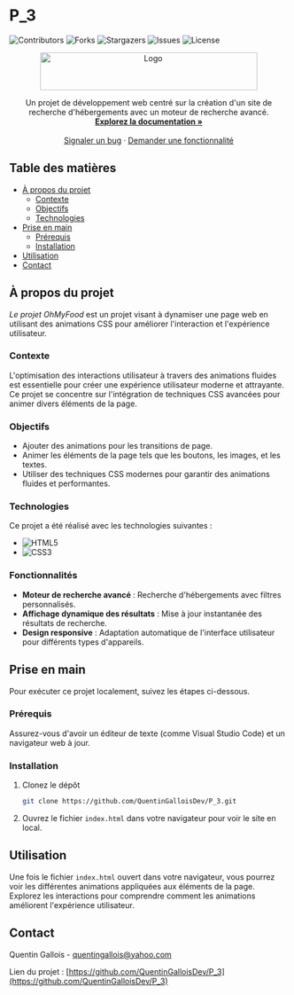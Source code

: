 # P_3

![Contributors](https://img.shields.io/github/contributors/QuentinGalloisDev/P_3?style=for-the-badge)
![Forks](https://img.shields.io/github/forks/QuentinGalloisDev/P_3?style=for-the-badge)
![Stargazers](https://img.shields.io/github/stars/QuentinGalloisDev/P_3?style=for-the-badge)
![Issues](https://img.shields.io/github/issues/QuentinGalloisDev/P_3?style=for-the-badge)
![License](https://img.shields.io/github/license/QuentinGalloisDev/P_3?style=for-the-badge)

<p align="center">
  <a href="https://github.com/QuentinGalloisDev/P_3">
    <img src="https://github.com/user-attachments/assets/479f64bc-5672-4095-a38f-3f2a85542126" alt="Logo" width="392" height="68">


  </a>
</p>

<p align="center">
  Un projet de développement web centré sur la création d'un site de recherche d'hébergements avec un moteur de recherche avancé.
  <br />
  <a href="https://github.com/QuentinGalloisDev/P_3"><strong>Explorez la documentation »</strong></a>
  <br />
  <br />
  <a href="https://github.com/QuentinGalloisDev/P_3/issues">Signaler un bug</a>
  ·
  <a href="https://github.com/QuentinGalloisDev/P_3/issues">Demander une fonctionnalité</a>
</p>

## Table des matières

* [À propos du projet](#à-propos-du-projet)
  * [Contexte](#contexte)
  * [Objectifs](#objectifs)
  * [Technologies](#technologies)
* [Prise en main](#prise-en-main)
  * [Prérequis](#prérequis)
  * [Installation](#installation)
* [Utilisation](#utilisation)
* [Contact](#contact)

## À propos du projet

*Le projet OhMyFood* est un projet visant à dynamiser une page web en utilisant des animations CSS pour améliorer l'interaction et l'expérience utilisateur.

### Contexte

L'optimisation des interactions utilisateur à travers des animations fluides est essentielle pour créer une expérience utilisateur moderne et attrayante. Ce projet se concentre sur l'intégration de techniques CSS avancées pour animer divers éléments de la page.

### Objectifs

- Ajouter des animations pour les transitions de page.
- Animer les éléments de la page tels que les boutons, les images, et les textes.
- Utiliser des techniques CSS modernes pour garantir des animations fluides et performantes.

### Technologies

Ce projet a été réalisé avec les technologies suivantes :

* ![HTML5](https://img.shields.io/badge/HTML5-v5.0-orange)
* ![CSS3](https://img.shields.io/badge/CSS3-v3.0-blue)

### Fonctionnalités

- **Moteur de recherche avancé** : Recherche d'hébergements avec filtres personnalisés.
- **Affichage dynamique des résultats** : Mise à jour instantanée des résultats de recherche.
- **Design responsive** : Adaptation automatique de l'interface utilisateur pour différents types d'appareils.

## Prise en main

Pour exécuter ce projet localement, suivez les étapes ci-dessous.

### Prérequis

Assurez-vous d'avoir un éditeur de texte (comme Visual Studio Code) et un navigateur web à jour.

### Installation

1. Clonez le dépôt

   ```sh
   git clone https://github.com/QuentinGalloisDev/P_3.git
   ```
2. Ouvrez le fichier `index.html` dans votre navigateur pour voir le site en local.

## Utilisation

Une fois le fichier `index.html` ouvert dans votre navigateur, vous pourrez voir les différentes animations appliquées aux éléments de la page. Explorez les interactions pour comprendre comment les animations améliorent l'expérience utilisateur.
  

## Contact

Quentin Gallois - [quentingallois@yahoo.com](mailto:quentingallois@yahoo.com)

Lien du projet : [https://github.com/QuentinGalloisDev/P_3](https://github.com/QuentinGalloisDev/P_3)
